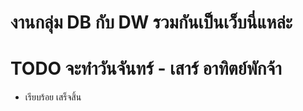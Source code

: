 # งานกลุ่ม DB กับ DW รวมกันเป็นเว็บนี่แหล่ะ

# TODO จะทำวันจันทร์ - เสาร์ อาทิตย์พักจ้า
- เรียบร้อย เสร็จสิ้น
